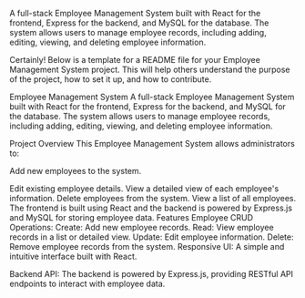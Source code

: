 A full-stack Employee Management System built with React for the frontend, 
Express for the backend, and MySQL for the database.
The system allows users to manage employee records, including adding, editing, viewing, and deleting employee information.

Certainly! Below is a template for a README file for your Employee Management System project. This will help others understand the purpose of the project, how to set it up, and how to contribute.

Employee Management System
A full-stack Employee Management System built with React for the frontend, Express for the backend, and MySQL for the database. The system allows users to manage employee records, including adding, editing, viewing, and deleting employee information.

Project Overview
This Employee Management System allows administrators to:

Add new employees to the system.

Edit existing employee details.
View a detailed view of each employee's information.
Delete employees from the system.
View a list of all employees.
The frontend is built using React and the backend is powered by Express.js and MySQL for storing employee data.
Features
Employee CRUD Operations:
Create: Add new employee records.
Read: View employee records in a list or detailed view.
Update: Edit employee information.
Delete: Remove employee records from the system.
Responsive UI: A simple and intuitive interface built with React.

Backend API: The backend is powered by Express.js, providing RESTful API endpoints to interact with employee data.
